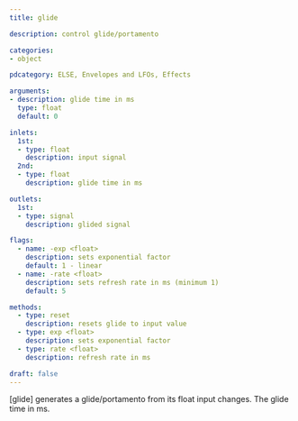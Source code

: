 ```yaml
---
title: glide

description: control glide/portamento

categories:
- object

pdcategory: ELSE, Envelopes and LFOs, Effects

arguments:
- description: glide time in ms
  type: float
  default: 0

inlets:
  1st:
  - type: float
    description: input signal
  2nd:
  - type: float
    description: glide time in ms

outlets:
  1st:
  - type: signal
    description: glided signal

flags:
  - name: -exp <float>
    description: sets exponential factor
    default: 1 - linear
  - name: -rate <float>
    description: sets refresh rate in ms (minimum 1)
    default: 5

methods:
  - type: reset
    description: resets glide to input value
  - type: exp <float>
    description: sets exponential factor
  - type: rate <float>
    description: refresh rate in ms

draft: false
---
```


[glide] generates a glide/portamento from its float input changes. The glide time in ms.

